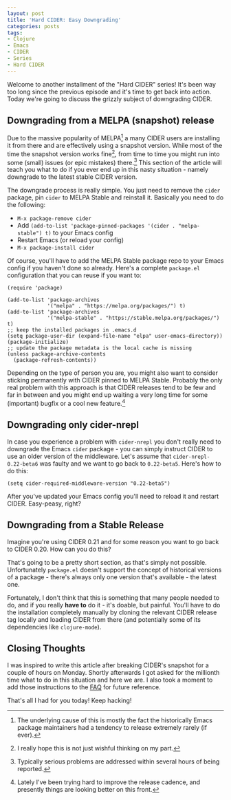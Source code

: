 ```yaml
---
layout: post
title: 'Hard CIDER: Easy Downgrading'
categories: posts
tags:
- Clojure
- Emacs
- CIDER
- Series
- Hard CIDER
---
```


Welcome to another installment of the "Hard CIDER" series! It's been way too long since the previous
episode and it's time to get back into action. Today we're going to discuss the grizzly subject
of downgrading CIDER.

## Downgrading from a MELPA (snapshot) release

Due to the massive popularity of MELPA[^1] a many CIDER users are installing it from there
and are effectively using a snapshot version. While most of the time the snapshot version works
fine[^2], from time to time you might run into some (small) issues (or epic mistakes) there.[^3] This section of the article
will teach you what to do if you ever end up in this nasty situation - namely downgrade to the latest stable
CIDER version.

The downgrade process is really simple. You just need to remove the `cider` package, pin `cider` to MELPA Stable
and reinstall it. Basically you need to do the following:

* `M-x package-remove cider`
* Add `(add-to-list 'package-pinned-packages '(cider . "melpa-stable") t)` to your Emacs config
* Restart Emacs (or reload your config)
* `M-x package-install cider`

Of course, you'll have to add the MELPA Stable package repo to your Emacs config if you haven't done so already. Here's
a complete `package.el` configuration that you can reuse if you want to:

``` emacs-lisp
(require 'package)

(add-to-list 'package-archives
             '("melpa" . "https://melpa.org/packages/") t)
(add-to-list 'package-archives
             '("melpa-stable" . "https://stable.melpa.org/packages/") t)
;; keep the installed packages in .emacs.d
(setq package-user-dir (expand-file-name "elpa" user-emacs-directory))
(package-initialize)
;; update the package metadata is the local cache is missing
(unless package-archive-contents
  (package-refresh-contents))
```

Depending on the type of person you are, you might also want to consider sticking permanently with CIDER pinned to
MELPA Stable. Probably the only real problem with this approach is that CIDER releases tend to be few and far in
between and you might end up waiting a very long time for some (important) bugfix or a cool new feature.[^4]

## Downgrading only cider-nrepl

In case you experience a problem with `cider-nrepl` you don't really need to downgrade the Emacs `cider` package - you can simply
instruct CIDER to use an older version of the middleware. Let's assume that `cider-nrepl-0.22-beta6` was faulty and we want to go back to `0.22-beta5`. Here's how to do this:

    (setq cider-required-middleware-version "0.22-beta5")

After you've updated your Emacs config you'll need to reload it and restart CIDER. Easy-peasy, right?

## Downgrading from a Stable Release

Imagine you're using CIDER 0.21 and for some reason you want to go back to CIDER 0.20. How can you do this?

That's going to be a pretty short section, as that's simply not possible.
Unfortunately `package.el` doesn't support the concept of historical versions of a package -
there's always only one version that's available - the latest one.

Fortunately, I don't think that this is something that many people needed to do, and if you really **have to** do it - it's doable, but painful.
You'll have to do the installation completely manually by cloning the relevant CIDER release tag locally and loading CIDER from there (and potentially some of its dependencies like `clojure-mode`).

## Closing Thoughts

I was inspired to write this article after breaking CIDER's snapshot for a couple of hours on Monday. Shortly afterwards I got asked
for the millionth time what to do in this situation and here we are. I also took a moment to add those instructions to the [FAQ](https://docs.cider.mx/cider/faq.html#_can_i_downgrade_cider_from_a_snapshot_build_to_the_latest_stable_version) for future reference.

That's all I had for you today! Keep hacking!

[^1]: The underlying cause of this is mostly the fact the historically Emacs package maintainers had a tendency to release extremely rarely (if ever).
[^2]: I really hope this is not just wishful thinking on my part.
[^3]: Typically serious problems are addressed within several hours of being reported.
[^4]: Lately I've been trying hard to improve the release cadence, and presently things are looking better on this front.
